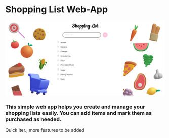 # Shopping List Web-App

![Shopping List Screenshot](assets/ShopListSS.png)

### This simple web app helps you create and manage your shopping lists easily. You can add items and mark them as purchased as needed.

Quick iter., more features to be added 
